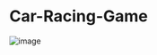 # Car-Racing-Game
![image](https://github.com/AdiiAnand/Car-Racing-Game/assets/35601079/9eb10ad0-c715-4fdb-895a-346f5cab7a04)
